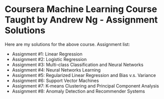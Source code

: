# Coursera Machine Learning Course Taught by Andrew Ng - Assignment Solutions

Here are my solutions for the above course.
Assignment list:
- Assignment #1: Linear Regression
- Assignment #2: Logistic Regression
- Assignment #3: Multi-class Classification and Neural Networks
- Assignment #4: Neural Networks Learning
- Assignment #5: Regularized Linear Regression and Bias v.s. Variance
- Assignment #6: Support Vector Machines
- Assignment #7: K-means Clustering and Principal Component Analysis
- Assignment #8: Anomaly Detection and Recommender Systems
